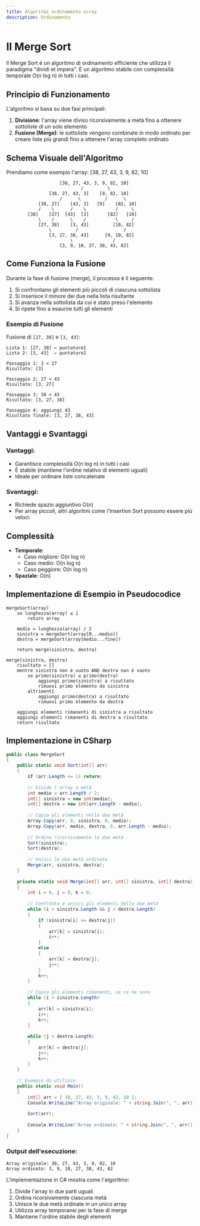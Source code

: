 ```yaml
---
title: Algoritmi ordinamento array
description: Ordinamento
---
```


# Il Merge Sort

Il Merge Sort è un algoritmo di ordinamento efficiente che utilizza il paradigma "dividi et impera". È un algoritmo stabile con complessità temporale O(n log n) in tutti i casi.

## Principio di Funzionamento

L'algoritmo si basa su due fasi principali:
1. **Divisione**: l'array viene diviso ricorsivamente a metà fino a ottenere sottoliste di un solo elemento
2. **Fusione (Merge)**: le sottoliste vengono combinate in modo ordinato per creare liste più grandi fino a ottenere l'array completo ordinato

## Schema Visuale dell'Algoritmo

Prendiamo come esempio l'array: [38, 27, 43, 3, 9, 82, 10]

```
                    [38, 27, 43, 3, 9, 82, 10]
                            /         \
                [38, 27, 43, 3]    [9, 82, 10]
                    /      \         /      \
            [38, 27]    [43, 3]   [9]    [82, 10]
            /    \      /    \           /     \
        [38]    [27]  [43]  [3]       [82]   [10]
            \    /      \    /           \     /
            [27, 38]    [3, 43]         [10, 82]
                \         /                 /
                [3, 27, 38, 43]      [9, 10, 82]
                        \               /
                    [3, 9, 10, 27, 38, 43, 82]
```

## Come Funziona la Fusione

Durante la fase di fusione (merge), il processo è il seguente:

1. Si confrontano gli elementi più piccoli di ciascuna sottolista
2. Si inserisce il minore dei due nella lista risultante
3. Si avanza nella sottolista da cui è stato preso l'elemento
4. Si ripete fino a esaurire tutti gli elementi

### Esempio di Fusione

Fusione di `[27, 38]` e `[3, 43]`:

```
Lista 1: [27, 38] ← puntatore1
Lista 2: [3, 43]  ← puntatore2

Passaggio 1: 3 < 27
Risultato: [3]

Passaggio 2: 27 < 43
Risultato: [3, 27]

Passaggio 3: 38 < 43
Risultato: [3, 27, 38]

Passaggio 4: aggiungi 43
Risultato finale: [3, 27, 38, 43]
```

## Vantaggi e Svantaggi

### Vantaggi:
- Garantisce complessità O(n log n) in tutti i casi
- È stabile (mantiene l'ordine relativo di elementi uguali)
- Ideale per ordinare liste concatenate

### Svantaggi:
- Richiede spazio aggiuntivo O(n)
- Per array piccoli, altri algoritmi come l'Insertion Sort possono essere più veloci

## Complessità

- **Temporale**:
  - Caso migliore: O(n log n)
  - Caso medio: O(n log n)
  - Caso peggiore: O(n log n)
- **Spaziale**: O(n)

## Implementazione di Esempio in Pseudocodice

```
mergeSort(array)
    se lunghezza(array) ≤ 1
        return array
        
    medio = lunghezza(array) / 2
    sinistra = mergeSort(array[0...medio])
    destra = mergeSort(array[medio...fine])
    
    return merge(sinistra, destra)

merge(sinistra, destra)
    risultato = []
    mentre sinistra non è vuoto AND destra non è vuoto
        se primo(sinistra) ≤ primo(destra)
            aggiungi primo(sinistra) a risultato
            rimuovi primo elemento da sinistra
        altrimenti
            aggiungi primo(destra) a risultato
            rimuovi primo elemento da destra
            
    aggiungi elementi rimanenti di sinistra a risultato
    aggiungi elementi rimanenti di destra a risultato
    return risultato
```

## Implementazione in CSharp

```csharp
public class MergeSort
{
    public static void Sort(int[] arr)
    {
        if (arr.Length <= 1) return;
        
        // Divide l'array a metà
        int medio = arr.Length / 2;
        int[] sinistra = new int[medio];
        int[] destra = new int[arr.Length - medio];
        
        // Copia gli elementi nelle due metà
        Array.Copy(arr, 0, sinistra, 0, medio);
        Array.Copy(arr, medio, destra, 0, arr.Length - medio);
        
        // Ordina ricorsivamente le due metà
        Sort(sinistra);
        Sort(destra);
        
        // Unisci le due metà ordinate
        Merge(arr, sinistra, destra);
    }
    
    private static void Merge(int[] arr, int[] sinistra, int[] destra)
    {
        int i = 0, j = 0, k = 0;
        
        // Confronta e unisci gli elementi delle due metà
        while (i < sinistra.Length && j < destra.Length)
        {
            if (sinistra[i] <= destra[j])
            {
                arr[k] = sinistra[i];
                i++;
            }
            else
            {
                arr[k] = destra[j];
                j++;
            }
            k++;
        }
        
        // Copia gli elementi rimanenti, se ce ne sono
        while (i < sinistra.Length)
        {
            arr[k] = sinistra[i];
            i++;
            k++;
        }
        
        while (j < destra.Length)
        {
            arr[k] = destra[j];
            j++;
            k++;
        }
    }
    
    // Esempio di utilizzo
    public static void Main()
    {
        int[] arr = { 38, 27, 43, 3, 9, 82, 10 };
        Console.WriteLine("Array originale: " + string.Join(", ", arr));
        
        Sort(arr);
        
        Console.WriteLine("Array ordinato: " + string.Join(", ", arr));
    }
}
```

### Output dell'esecuzione:
```
Array originale: 38, 27, 43, 3, 9, 82, 10
Array ordinato: 3, 9, 10, 27, 38, 43, 82
```

L'implementazione in C# mostra come l'algoritmo:
1. Divide l'array in due parti uguali
2. Ordina ricorsivamente ciascuna metà
3. Unisce le due metà ordinate in un unico array
4. Utilizza array temporanei per la fase di merge
5. Mantiene l'ordine stabile degli elementi